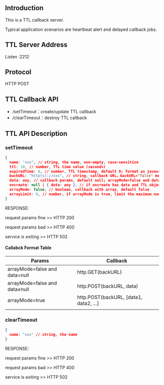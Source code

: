 ## Introduction

This is a TTL callback server.


Typical application scenarios are heartbeat alert and delayed callback jobs.

## TTL Server Address
Listen :2212

## Protocol
HTTP POST

## TTL Callback API

- /setTimeout：create/update TTL callback
- /clearTimeout：destroy TTL callback

## TTL API Description
### setTimeout
```json
{
  name: "xxx", // string, the name, non-empty, case-sensitive
  ttl: 10, // number, TTL time value (seconds)
  expiredTime: 0, // number, TTL timestamp, default 0; format as javascript Date.now(), priority over 'ttl'
  backURL: "http(s)://xxx", // string, callback URL，backURL="false" means calling nothing
  data: any, // callback params, default null; arrayMode=false and data=null USE 'GET'，otherwise USE 'POST'
  oncreate: null | { data: any }, // if oncreate has data and TTL object is being created, callback with ocreate.data
  arrayMode: false, // boolean, callback with array, default false
  arrayLimit: 0, // number, if arrayMode is true, limit the maximum number, default 100.
}
```

RESPONSE:


request params fine >> HTTP 200


request params bad >> HTTP 400


service is exiting >> HTTP 502


#### Callabck Format Table
| Params | Callback |
| --- | --- |
| arrayMode=false and data=null | http.GET(backURL) |
| arrayMode=false and data≠null | http.POST(backURL, data) |
| arrayMode=true | http.POST(backURL, [data1, data2, ...] |
|  |  |


### clearTimeout
```json
{
  name: "xxx" // string, the name
}
```

RESPONSE:


request params fine >> HTTP 200


request params bad >> HTTP 400


service is exiting >> HTTP 502
